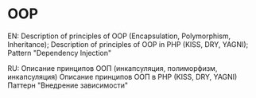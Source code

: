 # OOP

EN: 
Description of principles of OOP (Encapsulation, Polymorphism, Inheritance);
Description of principles of OOP in PHP (KISS, DRY, YAGNI);
Pattern "Dependency Injection"

RU:
Описание принципов ООП (инкапсуляция, полиморфизм, инкапсуляция)
Описание принципов ООП в PHP (KISS, DRY, YAGNI)
Паттерн "Внедрение зависимости"
